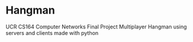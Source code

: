# Hangman
UCR CS164 Computer Networks Final Project
Multiplayer Hangman using servers and clients made with python
